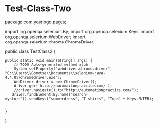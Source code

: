 # Test-Class-Two
package com.yourlogo.pages;

import org.openqa.selenium.By;
import org.openqa.selenium.Keys;
import org.openqa.selenium.WebDriver;
import org.openqa.selenium.chrome.ChromeDriver;

public class TestClass2 {

	public static void main(String[] args) {
		// TODO Auto-generated method stub
		System.setProperty("webdriver.chrome.driver", "C:\\Users\\Gomotse\\Documents\\selenium-java-4.4.0\\chromedriver.exe");
		WebDriver driver = new ChromeDriver();
		driver.get("http://automationpractice.com/");
		//driver.navigate().to("http://automationpractice.com/");
       driver.findElement(By.name("search-mystore")).sendKeys("summerdress", "T-shirts", "Tops" + Keys.ENTER);
       
		
	}

}
